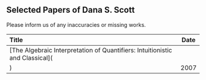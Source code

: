 ## Selected Papers of Dana S. Scott

Please inform us of any inaccuracies or missing works.

| Title | Date |
|:------|:----:|
|[The Algebraic Interpretation of Quantifiers: Intuitionistic and Classical](
)| 2007 |